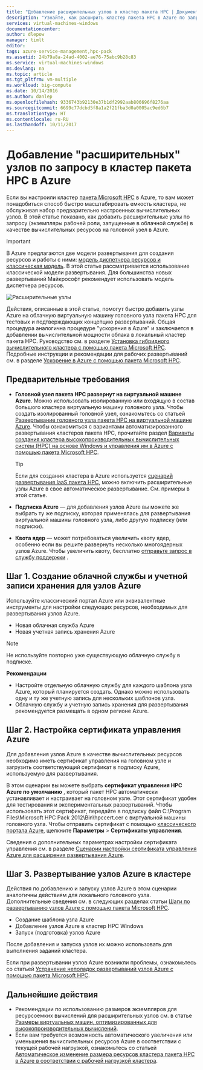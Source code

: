 ```yaml
---
title: "Добавление расширительных узлов в кластер пакета HPC | Документация Майкрософт"
description: "Узнайте, как расширить кластер пакета HPC в Azure по запросу, добавляя экземпляры рабочих ролей, выполняемых в облачной службе."
services: virtual-machines-windows
documentationcenter: 
author: dlepow
manager: timlt
editor: 
tags: azure-service-management,hpc-pack
ms.assetid: 24b79a8a-24ad-4002-ae76-75abc9b28c83
ms.service: virtual-machines-windows
ms.devlang: na
ms.topic: article
ms.tgt_pltfrm: vm-multiple
ms.workload: big-compute
ms.date: 10/14/2016
ms.author: danlep
ms.openlocfilehash: 9336743b92130e37b1df2992aab806696f8276aa
ms.sourcegitcommit: 6699c77dcbd5f8a1a2f21fba3d0a0005ac9ed6b7
ms.translationtype: HT
ms.contentlocale: ru-RU
ms.lasthandoff: 10/11/2017
---
```

# <a name="add-on-demand-burst-nodes-to-an-hpc-pack-cluster-in-azure"></a>Добавление "расширительных" узлов по запросу в кластер пакета HPC в Azure
Если вы настроили кластер [пакета Microsoft HPC](https://technet.microsoft.com/library/cc514029) в Azure, то вам может понадобиться способ быстро масштабировать емкость кластера, не обслуживая набор предварительно настроенных вычислительных узлов. В этой статье показано, как добавить расширительные узлы по запросу (экземпляры рабочей роли, запущенные в облачной службе) в качестве вычислительных ресурсов на головной узел в Azure. 

> [!IMPORTANT] 
> В Azure предлагаются две модели развертывания для создания ресурсов и работы с ними: [модель диспетчера ресурсов и классическая модель](../../../resource-manager-deployment-model.md). В этой статье рассматривается использование классической модели развертывания. Для большинства новых развертываний Майкрософт рекомендует использовать модель диспетчера ресурсов.

![Расширительные узлы][burst]

Действия, описанные в этой статье, помогут быстро добавить узлы Azure на облачную виртуальную машину головного узла пакета HPC для тестовых и подтверждающих концепцию развертываний. Общая процедура аналогична процедуре "ускорения в Azure" и заключается в добавлении вычислительной мощности облака в локальный кластер пакета HPC. Руководство см. в разделе [Установка гибридного вычислительного кластера с помощью пакета Microsoft HPC](../../../cloud-services/cloud-services-setup-hybrid-hpcpack-cluster.md). Подробные инструкции и рекомендации для рабочих развертываний см. в разделе [Ускорение в Azure с помощью пакета Microsoft HPC](https://technet.microsoft.com/library/gg481749.aspx).

## <a name="prerequisites"></a>Предварительные требования
* **Головной узел пакета HPC развернут на виртуальной машине Azure**. Можно использовать изолированную или входящую в состав большого кластера виртуальную машину головного узла. Чтобы создать изолированный головной узел, ознакомьтесь со статьей [Развертывание головного узла пакета HPC на виртуальной машине Azure](../../virtual-machines-windows-hpcpack-cluster-headnode.md?toc=%2fazure%2fvirtual-machines%2fwindows%2ftoc.json). Чтобы ознакомиться с вариантами автоматизированного развертывания кластеров пакета HPC, прочитайте раздел [Варианты создания кластера высокопроизводительных вычислительных систем (HPC) на основе Windows и управления им в Azure с помощью пакета Microsoft HPC](../../virtual-machines-windows-hpcpack-cluster-options.md?toc=%2fazure%2fvirtual-machines%2fwindows%2ftoc.json).
  
  > [!TIP]
  > Если для создания кластера в Azure используется [сценарий развертывания IaaS пакета HPC](hpcpack-cluster-powershell-script.md), можно включить расширительные узлы Azure в свое автоматическое развертывание. См. примеры в этой статье.
  > 
  > 
* **Подписка Azure** — для добавления узлов Azure вы можете же выбрать ту же подписку, которая применялась для развертывания виртуальной машины головного узла, либо другую подписку (или подписки).
* **Квота ядер** — может потребоваться увеличить квоту ядер, особенно если вы решите развернуть несколько многоядерных узлов Azure. Чтобы увеличить квоту, бесплатно [отправьте запрос в службу поддержки](https://azure.microsoft.com/blog/2014/06/04/azure-limits-quotas-increase-requests/) .

## <a name="step-1-create-a-cloud-service-and-a-storage-account-for-the-azure-nodes"></a>Шаг 1. Создание облачной службы и учетной записи хранения для узлов Azure
Используйте классический портал Azure или эквивалентные инструменты для настройки следующих ресурсов, необходимых для развертывания узлов Azure.

* Новая облачная служба Azure
* Новая учетная запись хранения Azure

> [!NOTE]
> Не используйте повторно уже существующую облачную службу в подписке. 
> 
> 

**Рекомендации**

* Настройте отдельную облачную службу для каждого шаблона узла Azure, который планируется создать. Однако можно использовать одну и ту же учетную запись для нескольких шаблонов узла.
* Облачную службу и учетную запись хранения для развертывания рекомендуется размещать в одном регионе Azure.

## <a name="step-2-configure-an-azure-management-certificate"></a>Шаг 2. Настройка сертификата управления Azure
Для добавления узлов Azure в качестве вычислительных ресурсов необходимо иметь сертификат управления на головном узле и загрузить соответствующий сертификат в подписку Azure, используемую для развертывания.

В этом сценарии вы можете выбрать **сертификат управления HPC Azure по умолчанию** , который пакет HPC автоматически устанавливает и настраивает на головном узле. Этот сертификат удобен для тестирования и экспериментальных развертываний. Чтобы использовать этот сертификат, передайте в подписку файл C:\Program Files\Microsoft HPC Pack 2012\Bin\hpccert.cer с виртуальной машины головного узла. Чтобы отправить сертификат с помощью [классического портала Azure](https://manage.windowsazure.com), щелкните **Параметры** > **Сертификаты управления**.

Сведения о дополнительных параметрах настройки сертификата управления см. в разделе [Сценарии настройки сертификата управления Azure для расширения развертывания Azure](http://technet.microsoft.com/library/gg481759.aspx).

## <a name="step-3-deploy-azure-nodes-to-the-cluster"></a>Шаг 3. Развертывание узлов Azure в кластере
Действия по добавлению и запуску узлов Azure в этом сценарии аналогичны действиям для локального головного узла. Дополнительные сведения см. в следующих разделах статьи [Шаги по развертыванию узлов Azure с помощью пакета Microsoft HPC](https://technet.microsoft.com/library/gg481758.aspx).

* Создание шаблона узла Azure
* Добавление узлов Azure в кластер HPC Windows
* Запуск (подготовка) узлов Azure

После добавления и запуска узлов их можно использовать для выполнения заданий кластера.

Если при развертывании узлов Azure возникли проблемы, ознакомьтесь со статьей [Устранение неполадок развертываний узлов Azure с помощью пакета Microsoft HPC](http://technet.microsoft.com/library/jj159097.aspx).

## <a name="next-steps"></a>Дальнейшие действия
* Рекомендации по использованию размеров экземпляров для ресурсоемких вычислений для расширительных узлов см. в статье [Размеры виртуальных машин, оптимизированных для высокопроизводительных вычислений](../sizes-hpc.md?toc=%2fazure%2fvirtual-machines%2fwindows%2ftoc.json).
* Если вам требуется возможность автоматического увеличения или уменьшения вычислительных ресурсов Azure в соответствии с текущей рабочей нагрузкой, ознакомьтесь со статьей [Автоматическое изменение размера ресурсов кластера пакета HPC в Azure в соответствии с рабочей нагрузкой кластера](hpcpack-cluster-node-autogrowshrink.md).

<!--Image references-->
[burst]: ./media/hpcpack-cluster-node-burst/burst.png
